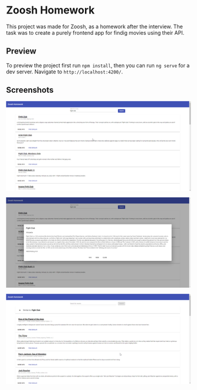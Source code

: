 # Zoosh Homework

This project was made for Zoosh, as a homework after the interview. The task was to create a purely frontend app for findig movies using their API.

## Preview

To preview the project first run `npm install`, then you can run `ng serve` for a dev server. Navigate to `http://localhost:4200/`.

## Screenshots

![screenshot 1](/src/assets/img/screenshot1.png)

![screenshot 2](/src/assets/img/screenshot2.png)

![screenshot 3](/src/assets/img/screenshot3.png)
